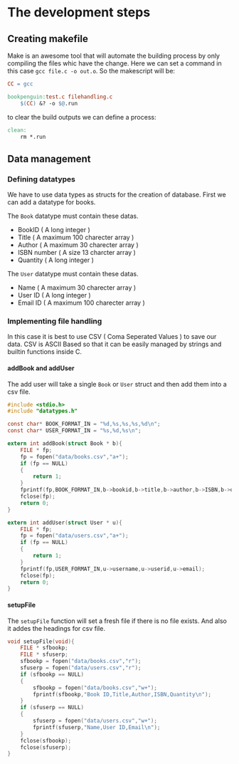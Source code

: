 # The development steps 

## Creating makefile
Make is an awesome tool that will automate the building process by only compiling the files whic have the change. Here we can set a command in this case ```gcc file.c -o out.o```. So the makescript will be:
```makefile
CC = gcc

bookpenguin:test.c filehandling.c
	$(CC) &? -o $@.run
```

to clear the build outputs we can define a process:
```makefile
clean:
	rm *.run
```

## Data management
### Defining datatypes 
We have to use data types as structs for the creation of database.
First we can add a datatype for books. 

The ```Book``` datatype must contain these datas.
- BookID ( A long integer )
- Title ( A maximum 100 charecter array ) 
- Author ( A maximum 30 charecter array )
- ISBN number ( A size 13 charcter array )
- Quantity ( A long integer )

The ```User``` datatype must contain these datas.

- Name ( A maximum 30 charecter array )
- User ID ( A long integer )
- Email ID ( A maximum 100 charecter array )

### Implementing file handling
In this case it is best to use CSV ( Coma Seperated Values ) to save our data. CSV is ASCII Based so that it can be easily managed by strings and builtin functions inside C.

#### addBook and addUser
The add user will take a single ```Book``` or ```User``` struct and then add them into a csv file.
```c
#include <stdio.h>
#include "datatypes.h"

const char* BOOK_FORMAT_IN = "%d,%s,%s,%s,%d\n";
const char* USER_FORMAT_IN = "%s,%d,%s\n";

extern int addBook(struct Book * b){
    FILE * fp;
    fp = fopen("data/books.csv","a+");
    if (fp == NULL) 
    {
        return 1;
    }
    fprintf(fp,BOOK_FORMAT_IN,b->bookid,b->title,b->author,b->ISBN,b->quantity);
    fclose(fp);
    return 0;
}

extern int addUser(struct User * u){
    FILE * fp;
    fp = fopen("data/users.csv","a+");
    if (fp == NULL) 
    {
        return 1;
    }
    fprintf(fp,USER_FORMAT_IN,u->username,u->userid,u->email);
    fclose(fp);
    return 0;
}
```
#### setupFile
The ```setupFile``` function will set a fresh file if there is no file exists. And also it addes the headings for csv file.
```c
void setupFile(void){
    FILE * sfbookp;
    FILE * sfuserp;
    sfbookp = fopen("data/books.csv","r");
    sfuserp = fopen("data/users.csv","r");
    if (sfbookp == NULL)
    {
        sfbookp = fopen("data/books.csv","w+");
        fprintf(sfbookp,"Book ID,Title,Author,ISBN,Quantity\n");
    }
    if (sfuserp == NULL)
    {
        sfuserp = fopen("data/users.csv","w+");
        fprintf(sfuserp,"Name,User ID,Email\n");
    }
    fclose(sfbookp);
    fclose(sfuserp);
}
``` 
